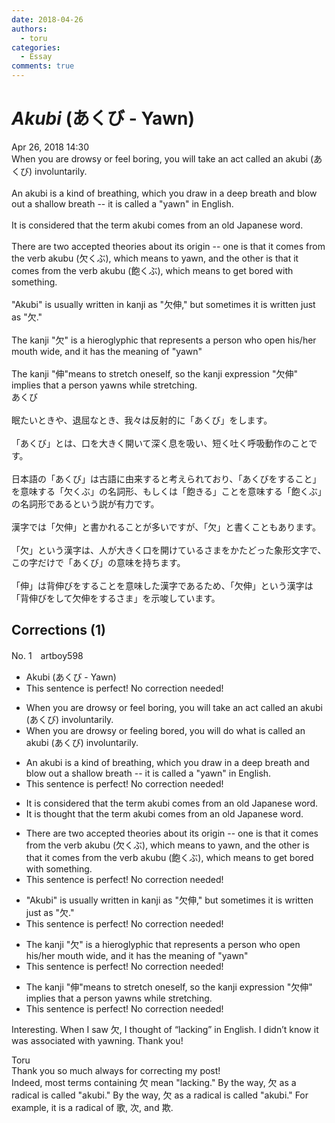 ```yaml
---
date: 2018-04-26
authors:
  - toru
categories:
  - Essay
comments: true
---
```


# <strong><em>Akubi</strong></em> (あくび - Yawn)
<div class="date">Apr 26, 2018 14:30</div>
<div id="post"><div id="body_show_ori">
When you are drowsy or feel boring, you will take an act called an akubi (あくび) involuntarily.<br/><br/>An akubi is a kind of breathing, which you draw in a deep breath and blow out a shallow breath -- it is called a "yawn" in English.<br/><br/>It is considered that the term akubi comes from an old Japanese word.<br/><br/>There are two accepted theories about its origin -- one is that it comes from the verb akubu (欠くぶ), which means to yawn, and the other is that it comes from the verb akubu (飽くぶ), which means to get bored with something.<br/><br/>"Akubi" is usually written in kanji as "欠伸," but sometimes it is written just as "欠."<br/><br/>The kanji "欠" is a hieroglyphic that represents a person who open his/her mouth wide, and it has the meaning of "yawn"<br/><br/>The kanji "伸"means to stretch oneself, so the kanji expression "欠伸" implies that a person yawns while stretching.
</div></div>

<!-- more -->

<div id="post_ja"><div id="body_show_mo">
あくび<br/><br/>眠たいときや、退屈なとき、我々は反射的に「あくび」をします。<br/><br/>「あくび」とは、口を大きく開いて深く息を吸い、短く吐く呼吸動作のことです。<br/><br/>日本語の「あくび」は古語に由来すると考えられており、「あくびをすること」を意味する「欠くぶ」の名詞形、もしくは「飽きる」ことを意味する「飽くぶ」の名詞形であるという説が有力です。<br/><br/>漢字では「欠伸」と書かれることが多いですが、「欠」と書くこともあります。<br/><br/>「欠」という漢字は、人が大きく口を開けているさまをかたどった象形文字で、この字だけで「あくび」の意味を持ちます。<br/><br/>「伸」は背伸びをすることを意味した漢字であるため、「欠伸」という漢字は「背伸びをして欠伸をするさま」を示唆しています。
</div></div>

## Corrections (1)
<div id="block"><div class="first_name"> No. 1　<span class="just_name">artboy598</span></div><div id="block2">
<ul class="correction_field">
<li class="incorrect">Akubi (あくび - Yawn)</li>
<li class="corrected perfect">This sentence is perfect! No correction needed!</li>
</ul>
<ul class="correction_field">
<li class="incorrect">When you are drowsy or feel boring, you will take an act called an akubi (あくび) involuntarily.</li>
<li class="corrected correct">
When you are drowsy or <span class="f_red">feeling</span> <span class="f_red">bored</span>, you will <span class="f_red">do what is called</span> an akubi (あくび) involuntarily.
</li>
</ul>
<ul class="correction_field">
<li class="incorrect">An akubi is a kind of breathing, which you draw in a deep breath and blow out a shallow breath -- it is called a "yawn" in English.</li>
<li class="corrected perfect">This sentence is perfect! No correction needed!</li>
</ul>
<ul class="correction_field">
<li class="incorrect">It is considered that the term akubi comes from an old Japanese word.</li>
<li class="corrected correct">
It is <span class="f_blue">thought</span> that the term akubi comes from an old Japanese word.
</li>
</ul>
<ul class="correction_field">
<li class="incorrect">There are two accepted theories about its origin -- one is that it comes from the verb akubu (欠くぶ), which means to yawn, and the other is that it comes from the verb akubu (飽くぶ), which means to get bored with something.</li>
<li class="corrected perfect">This sentence is perfect! No correction needed!</li>
</ul>
<ul class="correction_field">
<li class="incorrect">"Akubi" is usually written in kanji as "欠伸," but sometimes it is written just as "欠."</li>
<li class="corrected perfect">This sentence is perfect! No correction needed!</li>
</ul>
<ul class="correction_field">
<li class="incorrect">The kanji "欠" is a hieroglyphic that represents a person who open his/her mouth wide, and it has the meaning of "yawn"</li>
<li class="corrected perfect">This sentence is perfect! No correction needed!</li>
</ul>
<ul class="correction_field">
<li class="incorrect">The kanji "伸"means to stretch oneself, so the kanji expression "欠伸" implies that a person yawns while stretching.</li>
<li class="corrected perfect">This sentence is perfect! No correction needed!</li>
</ul>
<p class="comment_small">
 Interesting.  When I saw 欠, I thought of “lacking” in English.  I didn’t know it was associated with yawning.  Thank you!
</p>

</div><div class="name"><span class="just_name">Toru</span><br>
Thank you so much always for correcting my post!<br/>Indeed, most terms containing 欠 mean "lacking." By the way, 欠 as a radical is called "akubi." By the way, 欠 as a radical is called "akubi." For example, it is a radical of 歌, 次, and 欺.
</div>
</div>
